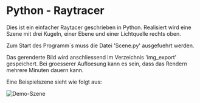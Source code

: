 Python - Raytracer
================= 

Dies ist ein einfacher Raytacer geschrieben in Python. Realisiert wird eine Szene mit drei Kugeln, einer Ebene und einer Lichtquelle rechts oben.

Zum Start des Programm´s muss die Datei 'Scene.py' ausgefuehrt werden.


Das gerenderte Bild wird anschliessend im Verzeichnis 'img_export' gespeichert. Bei groesserer Aufloesung kann es sein, dass das Rendern mehrere Minuten dauern kann.



Eine Beispielszene sieht wie folgt aus:

<img src="https://raw.github.com/kroell/hsrm-mi-6semester-gencg/master/raytracer/img_export/raytracer1280.png" title="Demo-Szene"> </img>
